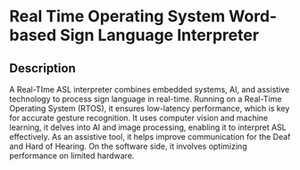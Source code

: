 # Real Time Operating System Word-based Sign Language Interpreter

## Description
A Real-TIme ASL interpreter combines embedded systems, AI, and assistive technology to process sign language in real-time. Running on a Real-Time Operating System (RTOS), it ensures low-latency performance, which is key for accurate gesture recognition. It uses computer vision and machine learning, it delves into AI and image processing, enabling it to interpret ASL effectively. As an assistive tool, it helps improve communication for the Deaf and Hard of Hearing. On the software side, it involves optimizing performance on limited hardware.

